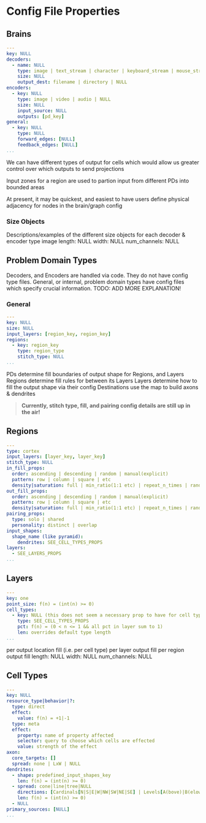 # Config File Properties

## Brains

```yaml
---
key: NULL
decoders:
  - name: NULL
    type: image | text_stream | character | keyboard_stream | mouse_stream | NULL
    size: NULL
    output_dest: filename | directory | NULL
encoders:
  - key: NULL
    type: image | video | audio | NULL
    size: NULL
    input_source: NULL
    outputs: [pd_key]
general:
  - key: NULL
    type: NULL
    forward_edges: [NULL]
    feedback_edges: [NULL]
...
```

We can have different types of output for cells which would allow us greater control over which outputs to send projections

Input zones for a region are used to partion input from different PDs into bounded areas

At present, it may be quickest, and easiest to have users define physical adjacency for nodes in the brain/graph config

### Size Objects

Descriptions/examples of the different size objects for each decoder & encoder type
image
length: NULL
width: NULL
num_channels: NULL

## Problem Domain Types

Decoders, and Encoders are handled via code. They do not have config type files. General, or internal, problem domain types have config files which specify crucial information. TODO: ADD MORE EXPLANATION!

### General

```yaml
---
key: NULL
size: NULL
input_layers: [region_key, region_key]
regions:
  - key: region_key
    type: region_type
    stitch_type: NULL
...
```

PDs determine fill boundaries of output shape for Regions, and Layers
Regions determine fill rules for between its Layers
Layers determine how to fill the output shape via their config
Destinations use the map to build axons & dendrites

> **Currently, stitch type, fill, and pairing config details are still up in the air!**

## Regions

```yaml
---
type: cortex
input_layers: [layer_key, layer_key]
stitch_type: NULL
in_fill_props:
  order: ascending | descending | random | manual(explicit)
  pattern: row | column | square | etc
  density|saturation: full | min_ratio(1:1 etc) | repeat_n_times | random
out_fill_props:
  order: ascending | descending | random | manual(explicit)
  pattern: row | column | square | etc
  density|saturation: full | min_ratio(1:1 etc) | repeat_n_times | random
pairing_props:
  type: solo | shared
  personality: distinct | overlap
input_shapes:
  shape_name (like pyramid):
    dendrites: SEE_CELL_TYPES_PROPS
layers:
  - SEE_LAYERS_PROPS
...
```

## Layers

```yaml
---
key: one
point_size: f(n) = (int(n) >= 0)
cell_types:
  - key: NULL (this does not seem a necessary prop to have for cell types in a layer)
    type: SEE_CELL_TYPES_PROPS
    pct: f(n) = (0 < n <= 1 && all pct in layer sum to 1)
    len: overrides default type length
...
```

per output location fill (i.e. per cell type)
per layer output fill
per region output fill
      length: NULL
      width: NULL
      num_channels: NULL

## Cell Types

```yaml
---
key: NULL
resource_type|behavior|?:
  type: direct
  effect:
    value: f(n) = +1|-1
  type: meta
  effect:
    property: name of property affected
    selector: query to choose which cells are effected
    value: strength of the effect
axon:
  core_targets: []
  spread: none | LxW | NULL
dendrites:
  - shape: predefined_input_shapes_key
    len: f(n) = (int(n) >= 0)
  - spread: cone|line|tree|NULL
    directions: [Cardinals[N|S|E|W|NW|SW|NE|SE] | Levels[A(bove)|B(elow)] | Combos[AxCardinal|BxCardinal] | R(epeat)]
    len: f(n) = (int(n) >= 0)
  - NULL
primary_sources: [NULL]
...
```